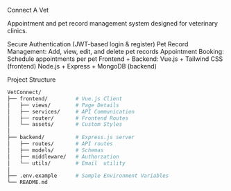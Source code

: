 Connect A Vet

 Appointment and pet record management system designed for veterinary clinics.


Secure Authentication (JWT-based login & register)
Pet Record Management: Add, view, edit, and delete pet records
Appointment Booking: Schedule appointments per pet
Frontend + Backend: Vue.js + Tailwind CSS (frontend)
Node.js + Express + MongoDB (backend)



 Project Structure

```bash
VetConnect/
├── frontend/         # Vue.js Client 
│   ├── views/        # Page Details 
│   ├── services/     # API Communication 
│   ├── router/       # Frontend Routes
│   └── assets/       # Custom Styles
│
├── backend/          # Express.js server
│   ├── routes/       # API routes 
│   ├── models/       # Schemas
│   ├── middleware/   # Authorzation
│   └── utils/        # Email  utility 
│
├── .env.example      # Sample Environment Variables
└── README.md









